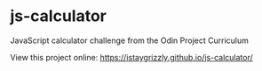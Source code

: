 # js-calculator
JavaScript calculator challenge from the Odin Project Curriculum 

View this project online: https://istaygrizzly.github.io/js-calculator/
